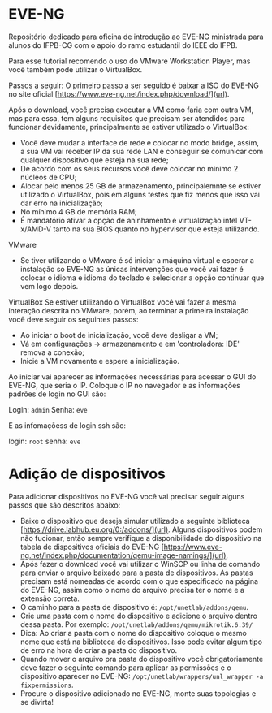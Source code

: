 # EVE-NG
Repositório dedicado para oficina de introdução ao EVE-NG ministrada para alunos do IFPB-CG com o apoio do ramo estudantil do IEEE do IFPB.

Para esse tutorial recomendo o uso do VMware Workstation Player, mas você também pode utilizar o VirtualBox.

Passos a seguir:
O primeiro passo a ser seguido é baixar a ISO do EVE-NG no site oficial
[https://www.eve-ng.net/index.php/download/](url).

Após o download, você precisa executar a VM como faria com outra VM, mas para essa, tem alguns requisitos que precisam ser atendidos para funcionar devidamente, principalmente se estiver utilizado o VirtualBox:
- Você deve mudar a interface de rede e colocar no modo bridge, assim, a sua VM vai receber IP da sua rede LAN e conseguir se comunicar com qualquer dispositivo que esteja na sua rede;
- De acordo com os seus recursos você deve colocar no mínimo 2 núcleos de CPU;
- Alocar pelo menos 25 GB de armazenamento, principalemnte se estiver utilizado o VirtualBox, pois em alguns testes que fiz menos que isso vai dar erro na inicialização;
- No mínimo 4 GB de memória RAM;
- É mandatório ativar a opção de aninhamento e virtualização intel VT-x/AMD-V tanto na sua BIOS quanto no hypervisor que esteja utilizando.

VMware
- Se tiver utilizando o VMware é só iniciar a máquina virtual e esperar a instalação so EVE-NG as únicas intervenções que você vai fazer é colocar o idioma e idioma do teclado e selecionar a opção continuar que vem logo depois.

VirtualBox
Se estiver utilizando o VirtualBox você vai fazer a mesma interação descrita no VMware, porém, ao terminar a primeira instalação você deve seguir os seguintes passos:
-   Ao iniciar o boot de inicialização, você deve desligar a VM;
-   Vá em configurações -> armazenamento e em 'controladora: IDE' remova a conexão;
-   Inicie a VM novamente e espere a inicialização.

Ao iniciar vai aparecer as informações necessárias para acessar o GUI do EVE-NG, que seria o IP. Coloque o IP no navegador e as informações padrões de login no GUI são:

Login: `admin` 
Senha: `eve`

E as infomaçõess de login ssh são: 

  login: `root`
  senha: `eve`


# Adição de dispositivos

Para adicionar dispositivos no EVE-NG você vai precisar seguir alguns passos que são descritos abaixo:

- Baixe o dispositivo que deseja simular utilizado a seguinte biblioteca [https://drive.labhub.eu.org/0:/addons/](url).
Alguns dispositivos podem não fucionar, então sempre verifique a disponibilidade do dispositivo na tabela de dispositivos oficiais do EVE-NG [https://www.eve-ng.net/index.php/documentation/qemu-image-namings/](url).
- Após fazer o download você vai utilizar o WinSCP ou linha de comando para enviar o arquivo baixado para a pasta de dispositivos. As pastas precisam está nomeadas de acordo com o que especificado na página do EVE-NG, assim como o nome do arquivo precisa ter o nome e a extensão correta.
- O caminho para a pasta de dispositivo é: `/opt/unetlab/addons/qemu`.
- Crie uma pasta com o nome do dispositivo e adicione o arquivo dentro dessa pasta. Por exemplo: `/opt/unetlab/addons/qemu/mikrotik.6.39/`
- Dica: Ao criar a pasta com o nome do dispositivo coloque o mesmo nome que está na biblioteca de dispositivos. Isso pode evitar algum tipo de erro na hora de criar a pasta do dispositivo.
- Quando mover o arquivo pra pasta do dispositivo você obrigatoriamente deve fazer o seguinte comando para aplicar as permissões e o dispositivo aparecer no EVE-NG: `/opt/unetlab/wrappers/unl_wrapper -a fixpermissions`.
- Procure o dispositivo adicionado no EVE-NG, monte suas topologias e se divirta!

